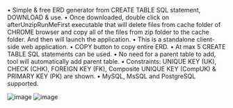 •	Simple & free ERD generator from CREATE TABLE SQL statement, DOWNLOAD & use.
•	Once downloaded, double click on afterUnzipRunMeFirst executable that will delete files from cache folder of CHROME browser and copy all of the files from zip folder to the cache folder. And then will launch the application.
•	This is a standalone client-side web application.
•	COPY button to copy entire ERD.
•	At max 5 CREATE TABLE SQL statements can be used.
•	No need for a parent table to add, tool will automatically add parent table.
•	Constraints: UNIQUE KEY (UK), CHECK (CHK), FOREIGN KEY (FK), Composite UNIQUE KEY (CompUK) & PRIMARY KEY (PK) are shown.
•	MySQL, MsSQL and PostgreSQL supported.

![image](https://github.com/user-attachments/assets/dc2bad3c-5c5c-4e21-8584-51298a7b195c)
![image](https://github.com/user-attachments/assets/e6d12d77-8fa4-4d00-b565-38d71d993e33)
